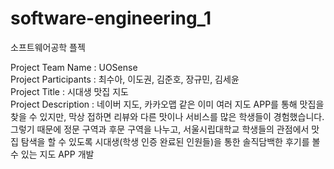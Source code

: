 # software-engineering_1
소프트웨어공학 플젝

Project Team Name : UOSense   
Project Participants : 최수아, 이도권, 김준호, 장규민, 김세윤  
Project Title :  시대생 맛집 지도  
Project Description :  네이버 지도, 카카오맵 같은 이미 여러 지도 APP를 통해 맛집을 찾을 수 있지만, 막상 접하면 리뷰와 다른 맛이나 서비스를 많은 학생들이 경험했습니다. 그렇기 때문에 정문 구역과 후문 구역을 나누고, 서울시립대학교 학생들의 관점에서 맛집 탐색을 할 수 있도록 시대생(학생 인증 완료된 인원들)을 통한 솔직담백한 후기를 볼 수 있는 지도 APP 개발
